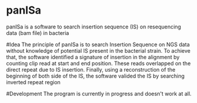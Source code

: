 # panISa
panISa is a software to search insertion sequence (IS) on resequencing data (bam file) in bacteria

#Idea
The principle of panISa is to search Insertion Sequence on NGS data without knowledge of potential IS present in the bacterial strain.
To achieve that, the software identified a signature of insertion in the alignment by counting clip read at start and end position. 
These reads overlapped on the direct repeat due to IS insertion.
Finally, using a reconstruction of the beginning of both side of the IS, the software valided the IS by searching inverted repeat region

#Development
The program is currently in progress and doesn't work at all.

